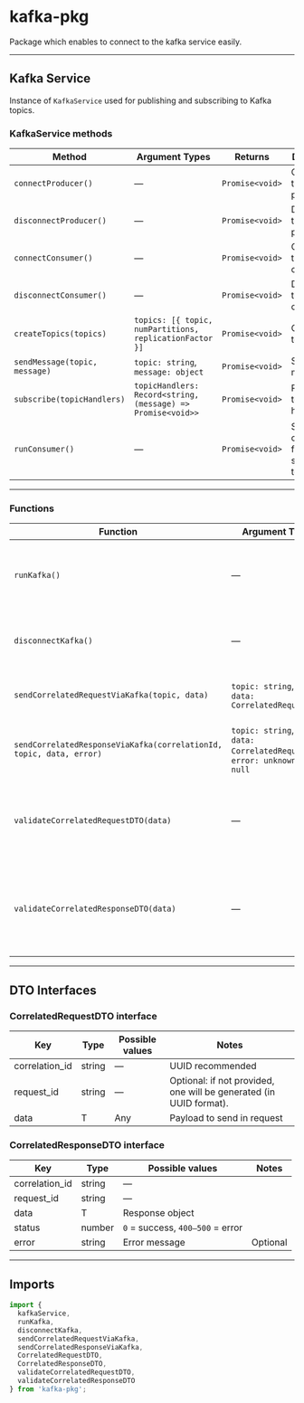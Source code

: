 # kafka-pkg

Package which enables to connect to the kafka service easily.

---

## Kafka Service

Instance of `KafkaService` used for publishing and subscribing to Kafka topics.

### KafkaService methods

| Method | Argument Types | Returns | Description |
| - | - | - | - |
| `connectProducer()` | — | `Promise<void>` | Connects the Kafka producer |
| `disconnectProducer()` | — | `Promise<void>` | Disconnects the Kafka producer |
| `connectConsumer()` | — | `Promise<void>` | Connects the Kafka consumer |
| `disconnectConsumer()` | — | `Promise<void>` | Disconnects the Kafka consumer |
| `createTopics(topics)` | `topics: [{ topic, numPartitions, replicationFactor }]` | `Promise<void>` | Creates topics |
| `sendMessage(topic, message)` | `topic: string`, `message: object` | `Promise<void>` | Sends a message |
| `subscribe(topicHandlers)` | `topicHandlers: Record<string, (message) => Promise<void>>` | `Promise<void>` | Register topic handlers |
| `runConsumer()` | — | `Promise<void>` | Starts consuming from subscribed topics |

---

### Functions

| Function | Argument Types | Returns | Description |
| - | - | - | - |
| `runKafka()` | — | `Promise<void>` | Starts consuming messages via registered handlers |
| `disconnectKafka()` | — | `Promise<void>` | Gracefully disconnects producer and consumer |
| `sendCorrelatedRequestViaKafka(topic, data)` | `topic: string`,<br>`data: CorrelatedRequestDTO` | `Promise<string>`: the request id | Sends a correlated request via Kafka |
| `sendCorrelatedResponseViaKafka(correlationId, topic, data, error)` | `topic: string`,<br>`data: CorrelatedRequestDTO`,<br>`error: unknown \ null` | `Promise<void>` | Sends a correlated response message via Kafka |
| `validateCorrelatedRequestDTO(data)` | — | `void` | Validates the request data and throws an error when validation fails |
| `validateCorrelatedResponseDTO(data)` | — | `void` | Validates the response data and throws an error when validation fails |

---

## DTO Interfaces

### CorrelatedRequestDTO<T> interface

| Key | Type | Possible values | Notes |
| - | - | - | - |
| correlation_id | string | — | UUID recommended |
| request_id | string | — | Optional: if not provided, one will be generated (in UUID format). |
| data | T | Any | Payload to send in request |

### CorrelatedResponseDTO<T> interface

| Key | Type | Possible values | Notes |
| - | - | - | - |
| correlation_id | string | — | |
| request_id | string | — | |
| data | T | Response object | |
| status | number | `0` = success, `400–500` = error | |
| error | string | Error message | Optional |

---

## Imports

```ts
import {
  kafkaService,
  runKafka,
  disconnectKafka,
  sendCorrelatedRequestViaKafka,
  sendCorrelatedResponseViaKafka,
  CorrelatedRequestDTO,
  CorrelatedResponseDTO,
  validateCorrelatedRequestDTO,
  validateCorrelatedResponseDTO
} from 'kafka-pkg';
```

